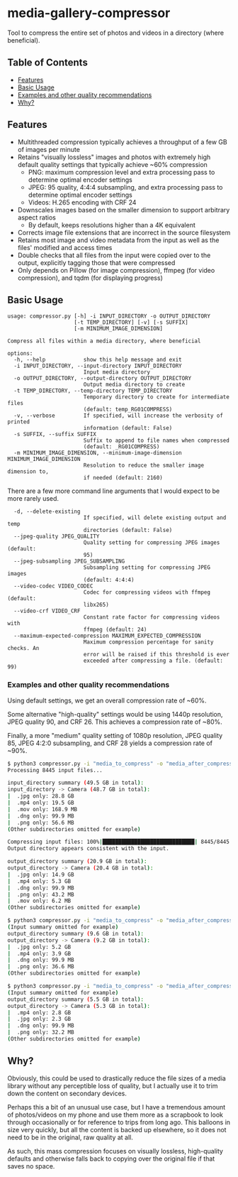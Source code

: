 # media-gallery-compressor

Tool to compress the entire set of photos and videos in a directory (where beneficial).

## Table of Contents

* [Features](#features)
* [Basic Usage](#basic-usage)
* [Examples and other quality recommendations](#examples-and-other-quality-recommendations)
* [Why?](#why)

## Features

* Multithreaded compression typically achieves a throughput of a few GB of images per minute
* Retains "visually lossless" images and photos with extremely high default quality settings that typically achieve ~60%
  compression
    * PNG: maximum compression level and extra processing pass to determine optimal encoder settings
    * JPEG: 95 quality, 4:4:4 subsampling, and extra processing pass to determine optimal encoder settings
    * Videos: H.265 encoding with CRF 24
* Downscales images based on the smaller dimension to support arbitrary aspect ratios
    * By default, keeps resolutions higher than a 4K equivalent
* Corrects image file extensions that are incorrect in the source filesystem
* Retains most image and video metadata from the input as well as the files' modified and access times
* Double checks that all files from the input were copied over to the output, explicitly tagging those that were
  compressed
* Only depends on Pillow (for image compression), ffmpeg (for video compression), and tqdm (for displaying progress)

## Basic Usage

```
usage: compressor.py [-h] -i INPUT_DIRECTORY -o OUTPUT_DIRECTORY
                     [-t TEMP_DIRECTORY] [-v] [-s SUFFIX]
                     [-m MINIMUM_IMAGE_DIMENSION]

Compress all files within a media directory, where beneficial

options:
  -h, --help            show this help message and exit
  -i INPUT_DIRECTORY, --input-directory INPUT_DIRECTORY
                        Input media directory
  -o OUTPUT_DIRECTORY, --output-directory OUTPUT_DIRECTORY
                        Output media directory to create
  -t TEMP_DIRECTORY, --temp-directory TEMP_DIRECTORY
                        Temporary directory to create for intermediate files
                        (default: temp_RG01COMPRESS)
  -v, --verbose         If specified, will increase the verbosity of printed
                        information (default: False)
  -s SUFFIX, --suffix SUFFIX
                        Suffix to append to file names when compressed
                        (default: _RG01COMPRESS)
  -m MINIMUM_IMAGE_DIMENSION, --minimum-image-dimension MINIMUM_IMAGE_DIMENSION
                        Resolution to reduce the smaller image dimension to,
                        if needed (default: 2160)
```

There are a few more command line arguments that I would expect to be more rarely used.

```
  -d, --delete-existing
                        If specified, will delete existing output and temp
                        directories (default: False)
  --jpeg-quality JPEG_QUALITY
                        Quality setting for compressing JPEG images (default:
                        95)
  --jpeg-subsampling JPEG_SUBSAMPLING
                        Subsampling setting for compressing JPEG images
                        (default: 4:4:4)
  --video-codec VIDEO_CODEC
                        Codec for compressing videos with ffmpeg (default:
                        libx265)
  --video-crf VIDEO_CRF
                        Constant rate factor for compressing videos with
                        ffmpeg (default: 24)
  --maximum-expected-compression MAXIMUM_EXPECTED_COMPRESSION
                        Maximum compression percentage for sanity checks. An
                        error will be raised if this threshold is ever
                        exceeded after compressing a file. (default: 99)
```

### Examples and other quality recommendations

Using default settings, we get an overall compression rate of ~60%.

Some alternative "high-quality" settings would be using 1440p resolution, JPEG quality 90, and CRF 26. This achieves a
compression rate of ~80%.

Finally, a more "medium" quality setting of 1080p resolution, JPEG quality 85, JPEG 4:2:0 subsampling, and CRF 28
yields a compression rate of ~90%.

```bash
$ python3 compressor.py -i "media_to_compress" -o "media_after_compression"
Processing 8445 input files...

input_directory summary (49.5 GB in total):
input_directory -> Camera (48.7 GB in total):
|  .jpg only: 28.8 GB
|  .mp4 only: 19.5 GB
|  .mov only: 168.9 MB
|  .dng only: 99.9 MB
|  .png only: 56.6 MB
(Other subdirectories omitted for example)

Compressing input files: 100%|█████████████████████████████| 8445/8445
Output directory appears consistent with the input.

output_directory summary (20.9 GB in total):
output_directory -> Camera (20.4 GB in total):
|  .jpg only: 14.9 GB
|  .mp4 only: 5.3 GB
|  .dng only: 99.9 MB
|  .png only: 43.2 MB
|  .mov only: 6.2 MB
(Other subdirectories omitted for example)

$ python3 compressor.py -i "media_to_compress" -o "media_after_compression" -m 1440 --jpeg-quality 90 --video-crf 26
(Input summary omitted for example)
output_directory summary (9.6 GB in total):
output_directory -> Camera (9.2 GB in total):
|  .jpg only: 5.2 GB
|  .mp4 only: 3.9 GB
|  .dng only: 99.9 MB
|  .png only: 36.6 MB
(Other subdirectories omitted for example)

$ python3 compressor.py -i "media_to_compress" -o "media_after_compression" -m 1080 --jpeg-quality 85 --jpeg-subsampling "4:2:0" --video-crf 28
(Input summary omitted for example)
output_directory summary (5.5 GB in total):
output_directory -> Camera (5.3 GB in total):
|  .mp4 only: 2.8 GB
|  .jpg only: 2.3 GB
|  .dng only: 99.9 MB
|  .png only: 32.2 MB
(Other subdirectories omitted for example)
```

## Why?

Obviously, this could be used to drastically reduce the file sizes of a media library without any perceptible loss of
quality, but I actually use it to trim down the content on secondary devices.

Perhaps this a bit of an unusual use case, but I have a tremendous amount of photos/videos on my phone and use them more
as a scrapbook to look through occasionally or for reference to trips from long ago. This balloons in size very quickly,
but all the content is backed up elsewhere, so it does not need to be in the original, raw quality at all.

As such, this mass compression focuses on visually lossless, high-quality defaults and otherwise falls back to copying
over the original file if that saves no space.